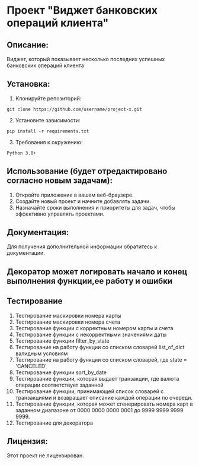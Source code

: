 # Проект "Виджет банковских операций клиента"

## Описание:
Виджет, который показывает несколько последних успешных банковских операций клиента


## Установка:

1. Клонируйте репозиторий:
```
git clone https://github.com/username/project-x.git
```
2. Установите зависимости:
```
pip install -r requirements.txt
```
3. Требования к окружению:
```
Python 3.8+
```
## Использование (будет отредактировано согласно новым задачам):

1. Откройте приложение в вашем веб-браузере.
2. Создайте новый проект и начните добавлять задачи.
3. Назначайте сроки выполнения и приоритеты для задач, чтобы эффективно управлять проектами.

## Документация:

Для получения дополнительной информации обратитесь к документации.

## Декоратор может логировать начало и конец выполнения функции,ее работу и ошибки

## Тестирование
1. Тестирование маскировки номера карты
2. Тестирование маскировки номера счета
3. Тестирование функции с корректным номером карты и счета
4. Тестирование функции с некорректными значениями даты
5. Тестирование функции filter_by_state
6. Тестирование на работу функции со списком словарей list_of_dict валидным условиям
7. Тестирование на работу функции со списком словарей, где state = 'CANCELED'
8. Тестирование функции sort_by_date
9. Тестирование функции, которая выдает транзакции, где валюта операции соответствует заданной
10. Тестирование функции, принимающей список словарей с транзакциями и возвращает описание каждой операции по очереди.
11. Тестирование функции, которая может сгенерировать номера карт в заданном диапазоне
    от 0000 0000 0000 0001 до 9999 9999 9999 9999. 
12. Тестирование для декоратора

## Лицензия:

Этот проект не лицензирован.
